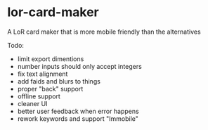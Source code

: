 # lor-card-maker
A LoR card maker that is more mobile friendly than the alternatives

Todo:
- limit export dimentions
- number inputs should only accept integers
- fix text alignment
- add faids and blurs to things
- proper "back" support
- offline support
- cleaner UI
- better user feedback when error happens
- rework keywords and support "Immobile"
